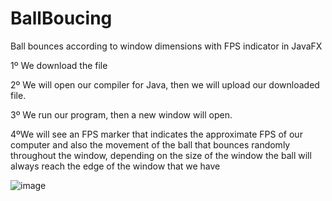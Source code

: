 # BallBoucing
Ball bounces according to window dimensions with FPS indicator in JavaFX


1º We download the file

2º We will open our compiler for Java, then we will upload our downloaded file.

3º We run our program, then a new window will open.

4ºWe will see an FPS marker that indicates the approximate FPS of our computer and also the movement of the ball that bounces randomly throughout the window, depending on the size of the window the ball will always reach the edge of the window that we have

![image](https://user-images.githubusercontent.com/102023611/194153573-5d050ed5-3eea-444c-974d-a9fcec816e97.png)
